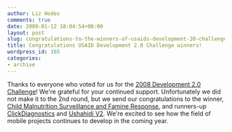```yaml
---
author: Liz Hodes
comments: true
date: 2009-01-12 18:04:54+00:00
layout: post
slug: congratulations-to-the-winners-of-usaids-development-20-challenge
title: Congratulations USAID Development 2.0 Challenge winners!
wordpress_id: 165
categories:
- archive
---
```


Thanks to everyone who voted for us for the [2008 Development 2.0 Challenge](http://www.netsquared.org/usaid)! We're grateful for your continued support. Unfortunately we did not make it to the 2nd round, but we send our congratulations to the winner, [Child Malnutrition Surveillance and Famine Response](http://www.netsquared.org/projects/child-malnutrition-surveillance-and-famine-response), and runners-up [ClickDiagnostics](http://www.netsquared.org/projects/clickdiagnostics-global-health) and [Ushahidi V2](http://www.netsquared.org/projects/ushahidi-v2-global-crisis-tool). We're excited to see how the field of mobile projects continues to develop in the coming year.

